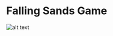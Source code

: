 # Falling Sands Game

![alt text](https://raw.githubusercontent.com/thecodebasesite/falling-sand/master/docs/falling-sand.gif)
